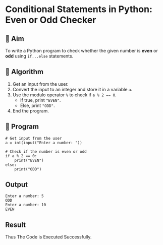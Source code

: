 # Conditional Statements in Python: Even or Odd Checker

## 🎯 Aim
To write a Python program to check whether the given number is **even** or **odd** using `if...else` statements.

## 🧠 Algorithm
1. Get an input from the user.
2. Convert the input to an integer and store it in a variable `a`.
3. Use the modulo operator `%` to check if `a % 2 == 0`.
   - If true, print `"EVEN"`.
   - Else, print `"ODD"`.
4. End the program.

## 🧾 Program
```
# Get input from the user
a = int(input("Enter a number: "))

# Check if the number is even or odd
if a % 2 == 0:
    print("EVEN")
else:
    print("ODD")
```
## Output
```
Enter a number: 5
ODD
Enter a number: 10
EVEN
```

## Result
Thus The Code is Executed Successfully.
